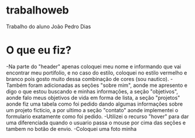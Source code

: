 # trabalhoweb
Trabalho do aluno João Pedro Dias 

# O que eu fiz?
-Na parte do "header" apenas coloquei meu nome e informando que vai encontrar meu portifolio, e no caso do estilo, coloquei no estilo vermelho e branco pois gosto muito dessa combinação de cores (sou nautico).
-Também foram adicionadas as seções "sobre mim", aonde me apresento e digo o que estou buscando e minhas informações, a seção "objetivos", aonde falo meus objetivos de vida em forma de lista, a seção "projetos" aonde fiz uma tabela como foi pedido dando algumas informações sobre um projeto ficticio, a por ultimo a seção "contato" aonde implementei o formulario exatamente como foi pedido. 
-Utilizei o recurso "hover" para dar uma diferenciada quando o usuario passa o mouse por cima das seções e tambem no botão de envio. 
-Coloquei uma foto minha
